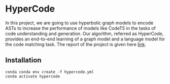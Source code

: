 # HyperCode

In this project, we are going to use hyperbolic graph models to encode ASTs to increase the performance of models like CodeT5 in the tasks of code understanding and generation. Our algorithm, referred as HyperCode, provides an end-to-end learning of a graph model and a language model for the code matching task. The report of the project is given here [link](https://github.com/AnoushkaVyas/HyperCode/blob/main/HyperCode.pdf).

## Installation

```
conda conda env create -f hypercode.yml
conda activate hypercode
```
